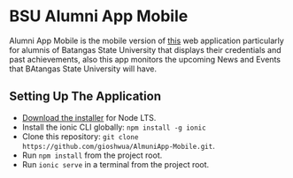# BSU Alumni App Mobile

Alumni App Mobile is the mobile version of [this](https://github.com/hubymeme22/alumni-app-project)  web application particularly for alumnis of Batangas State University that displays their credentials and past achievements, also this app monitors the upcoming News and Events that BAtangas State University will have.

## Setting Up The Application
* [Download the installer](https://nodejs.org/) for Node LTS.
* Install the ionic CLI globally: `npm install -g ionic`
* Clone this repository: `git clone https://github.com/gioshwua/AlmuniApp-Mobile.git`.
* Run `npm install` from the project root.
* Run `ionic serve` in a terminal from the project root.


